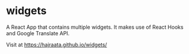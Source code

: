 # widgets

A React App that contains multiple widgets. It makes use of React Hooks and Google Translate API.

Visit at https://hajraata.github.io/widgets/
